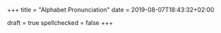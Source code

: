 +++
title = "Alphabet Pronunciation"
date = 2019-08-07T18:43:32+02:00

draft = true
spellchecked = false
+++

